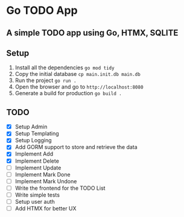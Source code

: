 Go TODO App
===========

A simple TODO app using Go, HTMX, SQLITE
----------------------------------------

Setup
-----

1. Install all the dependencies `go mod tidy`
2. Copy the initial database `cp main.init.db main.db`
3. Run the project `go run .`
4. Open the browser and go to `http://localhost:8080`
5. Generate a build for production `go build .`


TODO
----
- [X] Setup Admin
- [X] Setup Templating
- [X] Setup Logging
- [X] Add GORM support to store and retrieve the data
- [X] Implement Add
- [X] Implement Delete
- [ ] Implement Update
- [ ] Implement Mark Done
- [ ] Implement Mark Undone
- [ ] Write the frontend for the TODO List
- [ ] Write simple tests
- [ ] Setup user auth
- [ ] Add HTMX for better UX
